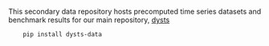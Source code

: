 This secondary data repository hosts precomputed time series datasets and benchmark results for our main repository, [dysts](https://github.com/williamgilpin/dysts)

```bash
    pip install dysts-data
```